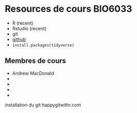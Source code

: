 
# Resources de cours BIO6033

* R (recent)
* Rstudio (recent)
* git
* [github](github.com)
* `install.packages(tidyverse)`


## Membres de cours

* Andrew MacDonald
*
*
*
*


installation du git
happygitwithr.com